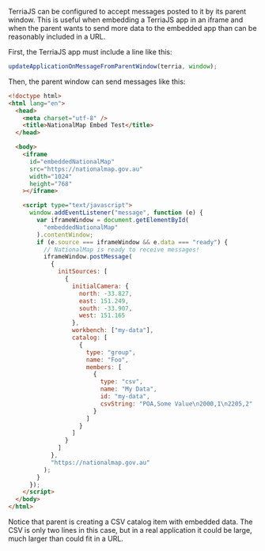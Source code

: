 TerriaJS can be configured to accept messages posted to it by its parent window. This is useful when embedding a TerriaJS app in an iframe and when the parent wants to send more data to the embedded app than can be reasonably included in a URL.

First, the TerriaJS app must include a line like this:

```js
updateApplicationOnMessageFromParentWindow(terria, window);
```

Then, the parent window can send messages like this:

```html
<!doctype html>
<html lang="en">
  <head>
    <meta charset="utf-8" />
    <title>NationalMap Embed Test</title>
  </head>

  <body>
    <iframe
      id="embeddedNationalMap"
      src="https://nationalmap.gov.au"
      width="1024"
      height="768"
    ></iframe>

    <script type="text/javascript">
      window.addEventListener("message", function (e) {
        var iframeWindow = document.getElementById(
          "embeddedNationalMap"
        ).contentWindow;
        if (e.source === iframeWindow && e.data === "ready") {
          // NationalMap is ready to receive messages!
          iframeWindow.postMessage(
            {
              initSources: [
                {
                  initialCamera: {
                    north: -33.827,
                    east: 151.249,
                    south: -33.907,
                    west: 151.165
                  },
                  workbench: ["my-data"],
                  catalog: [
                    {
                      type: "group",
                      name: "Foo",
                      members: [
                        {
                          type: "csv",
                          name: "My Data",
                          id: "my-data",
                          csvString: "POA,Some Value\n2000,1\n2205,2"
                        }
                      ]
                    }
                  ]
                }
              ]
            },
            "https://nationalmap.gov.au"
          );
        }
      });
    </script>
  </body>
</html>
```

Notice that parent is creating a CSV catalog item with embedded data. The CSV is only two lines in this case, but in a real application it could be large, much larger than could fit in a URL.
